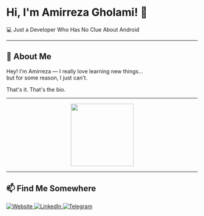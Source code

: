 <h1>Hi, I'm Amirreza Gholami! 👋</h1>  

💻 Just a Developer Who Has No Clue About Android  

---

## 🔹 About Me  

Hey! I'm Amirreza — I really love learning new things...  
but for some reason, I just can't.  

That's it. That's the bio.

---

<p align="center">
  <img src="https://github-readme-stats.vercel.app/api/top-langs/?username=Amirroid&layout=compact&theme=github_dark_dimmed" height="165" />
</p>

---

## 📫 Find Me Somewhere  

<a href="https://www.amirroid.ir">
  <img src="https://img.shields.io/badge/Website-FF5733?style=for-the-badge&logo=google-chrome&logoColor=white" alt="Website" />
</a>  
<a href="https://www.linkedin.com/in/amirrezagholami/">
  <img src="https://img.shields.io/badge/LinkedIn-0A66C2?style=for-the-badge&logo=linkedin&logoColor=white" alt="LinkedIn" />
</a>  
<a href="https://t.me/theamirrezagh">
  <img src="https://img.shields.io/badge/Telegram-26A5E4?style=for-the-badge&logo=telegram&logoColor=white" alt="Telegram" />
</a>  
